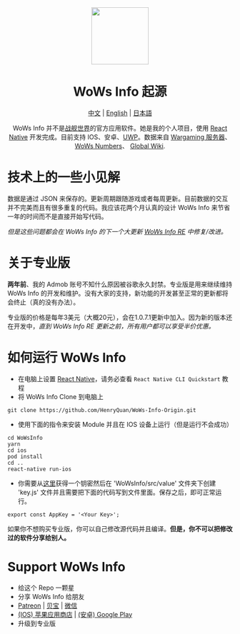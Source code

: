 <div align="center">
<img src="https://raw.githubusercontent.com/HenryQuan/WoWs-Info-Origin/master/WoWsInfo/ios/WoWsInfo/Images.xcassets/AppIcon.appiconset/_AppIcon_1024x1024.png" width="128px" height="128px" />
<h1>WoWs Info 起源</h1>

[中文](https://github.com/HenryQuan/WoWs-Info-Re/blob/master/README_zh.md) | [English](https://github.com/HenryQuan/WoWs-Info-Re/blob/master/README.md) | [日本語](https://github.com/HenryQuan/WoWs-Info-Re/blob/master/README_ja.md)

WoWs Info 并不是[战舰世界](https://worldofwarships.com/)的官方应用软件。她是我的个人项目，使用 [React Native](https://facebook.github.io/react-native/) 开发完成。目前支持 IOS、安卓、[UWP](https://github.com/HenryQuan/WoWs-Info-Origin/tree/win10)。数据来自 [Wargaming 服务器](https://developers.wargaming.net)、[WoWs Numbers](http://wows-numbers.com)、 [Global Wiki](https://wiki.wargaming.net/en/World_of_Warships).
</div>

# 技术上的一些小见解
数据是通过 JSON 来保存的。更新周期跟随游戏或者每周更新。目前数据的交互并不完美而且有很多重复的代码。我应该花两个月认真的设计 WoWs Info 来节省一年的时间而不是直接开始写代码。

*但是这些问题都会在 WoWs Info 的下一个大更新 [WoWs Info RE](https://github.com/HenryQuan/WoWs-Info-Re/tree/WoWs-Info-Re) 中修复/改进。*

# 关于专业版
**两年前**、我的 Admob 账号不知什么原因被谷歌永久封禁。专业版是用来继续维持 WoWs Info 的开发和维护。没有大家的支持，新功能的开发甚至正常的更新都将会终止（真的没有办法）。

专业版的价格是每年3美元（大概20元），会在1.0.7.1更新中加入。因为新的版本还在开发中，*直到 WoWs Info RE 更新之前，所有用户都可以享受半价优惠。*

# 如何运行 WoWs Info
- 在电脑上设置 [React Native](https://facebook.github.io/react-native/docs/getting-started)，请务必查看 `React Native CLI Quickstart` 教程
- 将 WoWs Info Clone 到电脑上
~~~~
git clone https://github.com/HenryQuan/WoWs-Info-Origin.git
~~~~
- 使用下面的指令来安装 Module 并且在 IOS 设备上运行（但是运行不会成功）
~~~~
cd WoWsInfo 
yarn
cd ios
pod install
cd ..
react-native run-ios
~~~~
- 你需要从[这里](https://developers.wargaming.net)获得一个钥密然后在 'WoWsInfo/src/value' 文件夹下创建 'key.js' 文件并且需要把下面的代码写到文件里面。保存之后，即可正常运行。
~~~~
export const AppKey = '<Your Key>';
~~~~

如果你不想购买专业版，你可以自己修改源代码并且编译。**但是，你不可以把修改过的软件分享给别人。**

# Support WoWs Info
- 给这个 Repo 一颗星
- 分享 WoWs Info 给朋友
- [Patreon](https://www.patreon.com/henryquan) | [贝宝](https://www.paypal.me/YihengQuan) | [微信](https://github.com/HenryQuan/WoWs-Info-Origin/blob/master/Support/WeChat.png) 
- [(IOS) 苹果应用商店](https://itunes.apple.com/app/id1202750166) | [(安卓) Google Play](https://play.google.com/store/apps/details?id=com.yihengquan.wowsinfo)
- 升级到专业版
